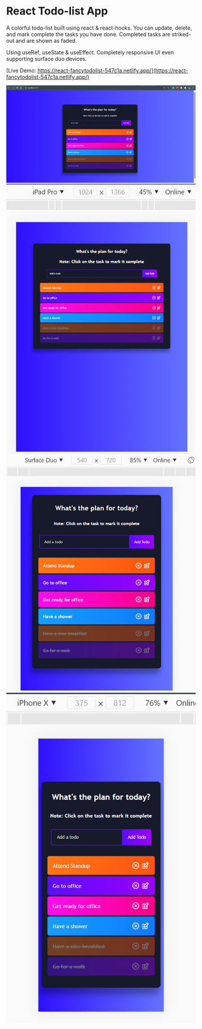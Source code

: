 # React Todo-list App

A colorful todo-list built using react & react-hooks. You can update, delete, and mark complete the tasks you have done.
Completed tasks are striked-out and are shown as faded.

Using useRef, useState & useEffect.
Completely responsive UI even supporting surface duo devices.

[Live Demo: https://react-fancytodolist-547c1a.netlify.app/](https://react-fancytodolist-547c1a.netlify.app/)

<img src="./todolist-large.png" alt="the screenshot of the app large screen"/>
<img src="./todolist-ipad.png" alt="the screenshot of the app large screen"/>
<img src="./todolist-surfaceduo.png" alt="the screenshot of the app large screen"/>
<img src="./todolist-mobile.png" alt="the screenshot of the app large screen"/>

